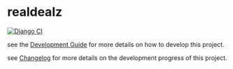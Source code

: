 # realdealz
[![Django CI](https://github.com/ChicoState/realdealz/actions/workflows/django.yml/badge.svg)](https://github.com/ChicoState/realdealz/actions/workflows/django.yml)


see the [Development Guide](Docs/development.md) for more details on how to develop this project.


see [Changelog](Docs/changelog.md) for more details on the development progress of this project.

